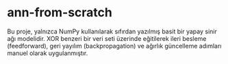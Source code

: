 # ann-from-scratch

Bu proje, yalnızca NumPy kullanılarak sıfırdan yazılmış basit bir yapay sinir ağı modelidir. XOR benzeri bir veri seti üzerinde eğitilerek ileri besleme (feedforward), geri yayılım (backpropagation) ve ağırlık güncelleme adımları manuel olarak uygulanmıştır.
